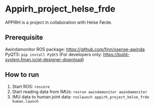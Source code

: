 # Appirh_project_helse_frde
APPIRH is a project in collaboration with Helse Førde.


## Prerequisite
Awindamonitor ROS package: https://github.com/fjnn/xsense-awinda
PyQT5: `pip install PyQt5`
(For developers only: https://build-system.fman.io/qt-designer-download)

## How to run
1. Start ROS: `roscore`
2. Start reading data from IMUs: `rosrun awindamonitor awindamonitor`
3. IMU data to human joint data: `roslaunch appirh_project_helse_frde human.launch`
